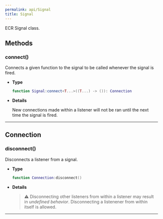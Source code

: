 ```yaml
---
permalink: api/Signal
title: Signal
---
```


ECR Signal class.

## Methods

### connect()

Connects a given function to the signal to be called whenever the signal is fired.

- **Type**

    ```lua
    function Signal:connect<T...>((T...) -> ()): Connection
    ```

- **Details**

    New connections made within a listener will not be ran until the next time the signal is fired.

---

## Connection

### disconnect()

Disconnects a listener from a signal.

- **Type**
  
    ```lua
    function Connection:disconnect()
    ```

- **Details**

    > ⚠️ Disconnecting other listeners from within a listener may result in *undefined behavior*.
    > Disconnecting a listenener from within itself is allowed.

---
